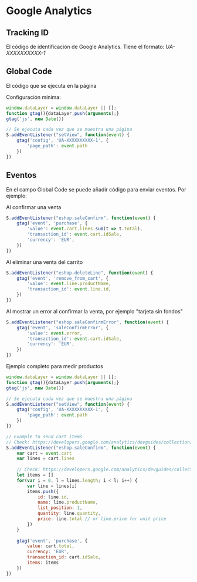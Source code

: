 
# Google Analytics

## Tracking ID

El código de identificación de Google Analytics. Tiene el formato: *UA-XXXXXXXXXX-1*

## Global Code

El código que se ejecuta en la página

Configuración mínima:

```javascript
window.dataLayer = window.dataLayer || [];
function gtag(){dataLayer.push(arguments);}
gtag('js', new Date())

// Se ejecuta cada vez que se muestra una página
S.addEventListener("setView", function(event) {
    gtag('config', 'UA-XXXXXXXXXX-1', {
        'page_path': event.path
    })
})
```

## Eventos

En el campo Global Code se puede añadir código para enviar eventos. Por ejemplo:

Al confirmar una venta

```javascript
S.addEventListener("eshop.saleConfirm", function(event) {
    gtag('event', 'purchase', {
        'value': event.cart.lines.sum(t => t.total),
        'transaction_id': event.cart.idSale,
        'currency': 'EUR',
    })
})
```

Al eliminar una venta del carrito

```javascript
S.addEventListener("eshop.deleteLine", function(event) {
    gtag('event', 'remove_from_cart', {
        'value': event.line.productName,
        'transaction_id': event.line.id,
    })
})
```

Al mostrar un error al confirmar la venta, por ejemplo "tarjeta sin fondos"

```javascript
S.addEventListener("eshop.saleConfirmError", function(event) {
    gtag('event', 'saleConfirmError', {
        'value': event.error,
        'transaction_id': event.cart.idSale,
        'currency': 'EUR',
    })
})
```


Ejemplo completo para medir productos

```javascript
window.dataLayer = window.dataLayer || [];
function gtag(){dataLayer.push(arguments);}
gtag('js', new Date())

// Se ejecuta cada vez que se muestra una página
S.addEventListener("setView", function(event) {
    gtag('config', 'UA-XXXXXXXXXX-1', {
        'page_path': event.path
    })
})

// Example to send cart items
// Check: https://developers.google.com/analytics/devguides/collection/gtagjs/enhanced-ecommerce
S.addEventListener("eshop.saleConfirm", function(event) {
    var cart = event.cart
    var lines = cart.lines
  
    // Check: https://developers.google.com/analytics/devguides/collection/gtagjs/enhanced-ecommerce
    let items = []    
    for(var i = 0, l = lines.length; i < l; i++) {
        var line = lines[i]
        items.push({
            id: line.id,
            name: line.productName,
            list_position: 1,
            quantity: line.quantity,
            price: line.total // or line.price for unit price
        })
    }
    
    gtag('event', 'purchase', {
        value: cart.total,
        currency: 'EUR',
        transaction_id: cart.idSale,
        items: items
    })
})
```
